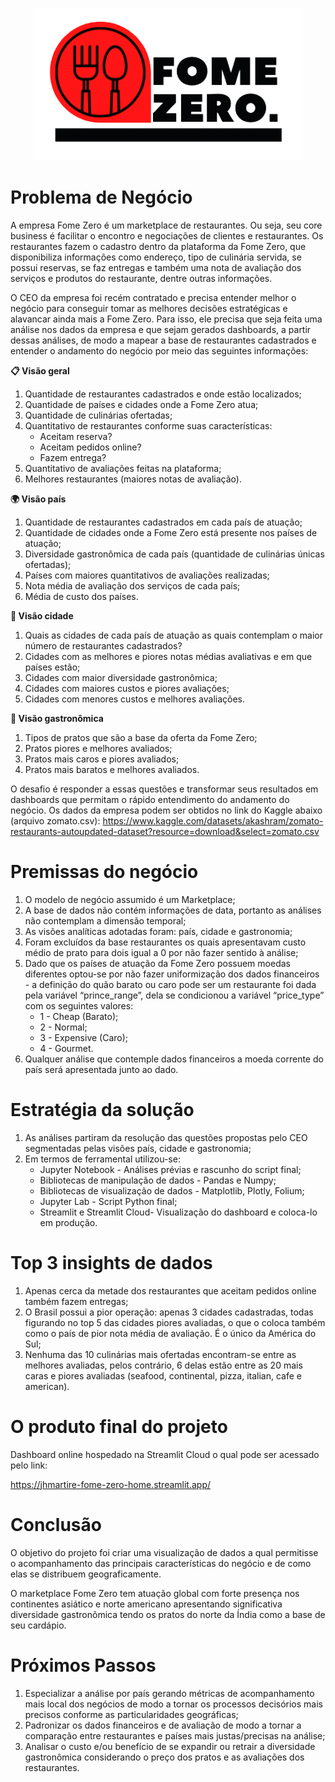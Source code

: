 <p align="center">
  <img src= logo.png alt="Sublime's custom image"/>
</p>

# Problema de Negócio

A empresa Fome Zero é um marketplace de restaurantes. Ou seja, seu core business é facilitar o encontro e negociações de clientes e restaurantes. Os restaurantes fazem o cadastro dentro da plataforma da Fome Zero, que disponibiliza informações como endereço, tipo de culinária servida, se possui reservas, se faz entregas e também uma nota de avaliação dos serviços e produtos do restaurante, dentre outras informações.

O CEO da empresa foi recém contratado e precisa entender melhor o negócio para conseguir tomar as melhores decisões estratégicas e alavancar ainda mais a Fome Zero. Para isso, ele precisa que seja feita uma análise nos dados da empresa e que sejam gerados dashboards, a partir dessas análises, de modo a mapear a base de restaurantes cadastrados e entender o andamento do negócio por meio das seguintes informações:

**📋 Visão geral**

  1. Quantidade de restaurantes cadastrados e onde estão localizados; 
  2. Quantidade de países e cidades onde a Fome Zero atua;
  3. Quantidade de culinárias ofertadas;
  4. Quantitativo de restaurantes conforme suas características:
     * Aceitam reserva?
     * Aceitam pedidos online?
     * Fazem entrega?
  5. Quantitativo de avaliações feitas na plataforma;
  6. Melhores restaurantes (maiores notas de avaliação).
    
**🌍 Visão país**

 1. Quantidade de restaurantes cadastrados em cada país de atuação;
 2. Quantidade de cidades onde a Fome Zero está presente nos países de atuação;
 3. Diversidade gastronômica de cada país (quantidade de culinárias únicas ofertadas);
 4. Países com maiores quantitativos de avaliações realizadas;
 5. Nota média de avaliação dos serviços de cada país;
 6. Média de custo dos países.
    
**🏨 Visão cidade**

 1. Quais as cidades de cada país de atuação as quais contemplam o maior número de restaurantes cadastrados?
 2. Cidades com as melhores e piores notas médias avaliativas e em que países estão;
 3. Cidades com maior diversidade gastronômica;
 4. Cidades com maiores custos e piores avaliações;
 5. Cidades com menores custos e melhores avaliações.
    
**🍴 Visão gastronômica**
 1. Tipos de pratos que são a base da oferta da Fome Zero;
 2. Pratos piores e melhores avaliados;
 3. Pratos mais caros e piores avaliados;
 4. Pratos mais baratos e melhores avaliados.

O desafio é responder a essas questões e transformar seus resultados em dashboards que permitam o rápido entendimento do andamento do negócio. Os dados da empresa podem ser obtidos no link do Kaggle abaixo (arquivo zomato.csv):
https://www.kaggle.com/datasets/akashram/zomato-restaurants-autoupdated-dataset?resource=download&select=zomato.csv

# Premissas do negócio

1. O modelo de negócio assumido é um Marketplace;
2. A base de dados não contém informações de data, portanto as análises não contemplam a dimensão temporal;
3. As visões analíticas adotadas foram: país, cidade e gastronomia; 
4. Foram excluídos da base restaurantes os quais apresentavam custo médio de prato para dois igual a 0 por não fazer sentido à análise;
5. Dado que os países de atuação da Fome Zero possuem moedas diferentes optou-se por não fazer uniformização dos dados financeiros - a definição do quão barato ou caro pode ser um restaurante foi dada pela variável “prince_range”, dela se condicionou a variável “price_type” com os seguintes valores:
    * 1 - Cheap (Barato);
    * 2 - Normal;
    * 3 - Expensive (Caro);
    * 4 - Gourmet.
6. Qualquer análise que contemple dados financeiros a moeda corrente do país será apresentada junto ao dado.

# Estratégia da solução

1. As análises partiram da resolução das questões propostas pelo CEO segmentadas pelas visões país, cidade e gastronomia;
2. Em termos de ferramental utilizou-se:
    * Jupyter Notebook - Análises prévias e rascunho do script final;
    * Bibliotecas de manipulação de dados - Pandas e Numpy;
    * Bibliotecas de visualização de dados - Matplotlib, Plotly, Folium;
    * Jupyter Lab - Script Python final;
    * Streamlit e Streamlit Cloud- Visualização do dashboard e coloca-lo em produção.

# Top 3 insights de dados

1. Apenas cerca da metade dos restaurantes que aceitam pedidos online também fazem entregas;
2. O Brasil possui a pior operação: apenas 3 cidades cadastradas, todas figurando no top 5 das cidades piores avaliadas, o que o coloca também como o país de pior nota média de avaliação. É o único da América do Sul;
3. Nenhuma das 10 culinárias mais ofertadas encontram-se entre as melhores avaliadas, pelos contrário, 6 delas estão entre as 20 mais caras e piores avaliadas (seafood, continental, pizza, italian, cafe e american).

# O produto final do projeto

Dashboard online hospedado na Streamlit Cloud o qual pode ser acessado pelo link:

https://jhmartire-fome-zero-home.streamlit.app/

# Conclusão

O objetivo do projeto foi criar uma visualização de dados a qual permitisse o acompanhamento das principais características do negócio e de como elas se distribuem geograficamente.

O marketplace Fome Zero tem atuação global com forte presença nos continentes asiático e norte americano apresentando significativa diversidade gastronômica tendo os pratos do norte da Índia como a base de seu cardápio. 

# Próximos Passos

1. Especializar a análise por país gerando métricas de acompanhamento mais local dos negócios de modo a tornar os processos decisórios mais precisos conforme as particularidades geográficas;
2. Padronizar os dados financeiros e de avaliação de modo a tornar a comparação entre restaurantes e países mais justas/precisas na análise;
3. Analisar o custo e/ou benefício de se expandir ou retrair a diversidade gastronômica considerando o preço dos pratos e as avaliações dos restaurantes.
